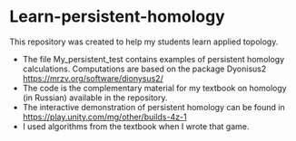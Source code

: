 # Learn-persistent-homology
This repository was created to help my students learn applied topology.

- The file My_persistent_test contains examples of persistent homology calculations. Computations are based on the package Dyonisus2 https://mrzv.org/software/dionysus2/
- The code is the complementary material for my textbook on homology (in Russian) available in the repository.
- The interactive demonstration of persistent homology can be found in https://play.unity.com/mg/other/builds-4z-1 
- I used algorithms from the textbook when I wrote that game.
